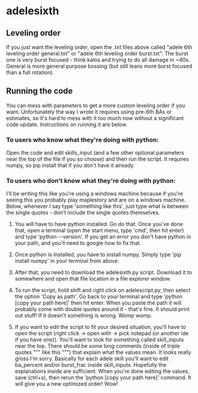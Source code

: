 # adelesixth

## Leveling order
If you just want the leveling order, open the .txt files above called "adele 6th leveling order general.txt" or "adele 6th leveling order burst.txt". The burst one is very burst focused - think kalos and trying to do all damage in ~40s. General is more general purpose bossing (but still leans more burst focused than a full rotation).

## Running the code
You can mess with parameters to get a more custom leveling order if you want. Unfortunately the way I wrote it requires using pre-6th BAs or estimates, so it's hard to mess with it too much now without a significant code update. Instructions on running it are below.

### To users who know what they're doing with python:
Open the code and edit skills_input (and a few other optional parameters near the top of the file if you so choose) and then run the script. It requires numpy, so pip install that if you don't have it already.

### To users who don't know what they're doing with python:
I'll be writing this like you're using a windows machine because if you're seeing this you probably play maplestory and are on a windows machine. Below, whenever I say type 'something like this', just type what is between the single quotes - don't include the single quotes themselves.

1) You will have to have python installed. Go do that. Once you've done that, open a terminal (open the start menu, type 'cmd', then hit enter) and type 'python --version'. If you get an error you don't have python in your path, and you'll need to google how to fix that.

2) Once python is installed, you have to install numpy. Simply type 'pip install numpy' in your terminal from above.

3) After that, you need to download the adelesixth.py script. Download it to somewhere and open that file location in a file explorer window.

4) To run the script, hold shift and right click on adelescript.py, then select the option 'Copy as path'. Go back to your terminal and type 'python [copy your path here]' then hit enter. When you paste the path it will probably come with double quotes around it - that's fine. It should print out stuff! If it doesn't something is wrong. Womp womp.

5) If you want to edit the script to fit your desired situation, you'll have to open the script (right click -> open with -> pick notepad (or another ide if you have one)). You'll want to look for something called skill_inputs near the top. There should be some long comments (inside of triple quotes """ like this """) that explain what the values mean. It looks really gross I'm sorry. Basically for each adele skill you'll want to edit ba_percent and/or burst_frac inside skill_inputs. Hopefully the explanations inside are sufficient. When you're done editing the values, save (ctrl+s), then rerun the 'python [copy your path here]' command. It will give you a new optimized order! Wow!

